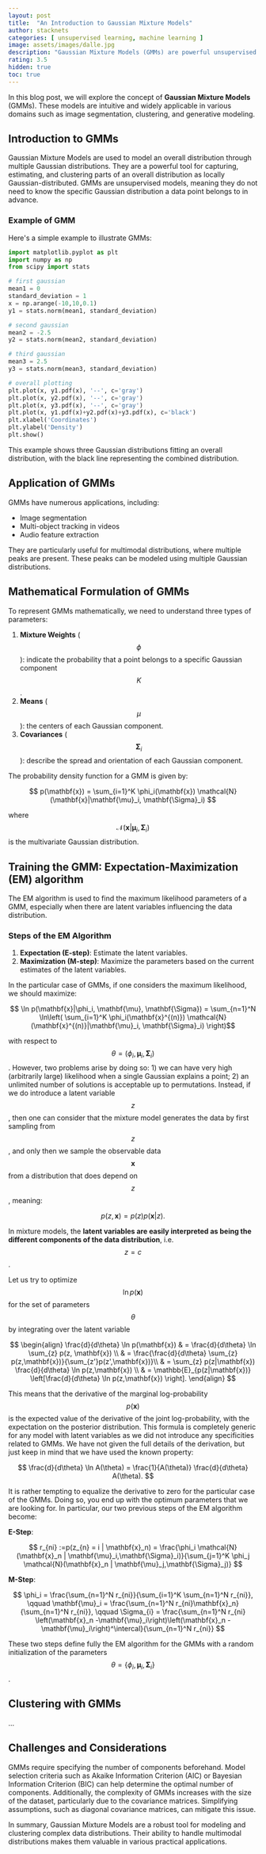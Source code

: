 ```yaml
---
layout: post
title:  "An Introduction to Gaussian Mixture Models"
author: stacknets
categories: [ unsupervised learning, machine learning ]
image: assets/images/dalle.jpg
description: "Gaussian Mixture Models (GMMs) are powerful unsupervised learning tools used to model multimodal data distributions through a combination of multiple Gaussian distributions, applicable in various fields such as image segmentation, clustering, and audio feature extraction, leveraging the Expectation-Maximization (EM) algorithm for parameter estimation."
rating: 3.5
hidden: true
toc: true
---
```


In this blog post, we will explore the concept of **Gaussian Mixture Models** (GMMs). These models are intuitive and widely applicable in various domains such as image segmentation, clustering, and generative modeling.

## Introduction to GMMs

Gaussian Mixture Models are used to model an overall distribution through multiple Gaussian distributions. They are a powerful tool for capturing, estimating, and clustering parts of an overall distribution as locally Gaussian-distributed. GMMs are unsupervised models, meaning they do not need to know the specific Gaussian distribution a data point belongs to in advance.

### Example of GMM

Here's a simple example to illustrate GMMs:

```python
import matplotlib.pyplot as plt
import numpy as np
from scipy import stats

# first gaussian
mean1 = 0
standard_deviation = 1
x = np.arange(-10,10,0.1)
y1 = stats.norm(mean1, standard_deviation)

# second gaussian
mean2 = -2.5
y2 = stats.norm(mean2, standard_deviation)

# third gaussian
mean3 = 2.5
y3 = stats.norm(mean3, standard_deviation)

# overall plotting
plt.plot(x, y1.pdf(x), '--', c='gray')
plt.plot(x, y2.pdf(x), '--', c='gray')
plt.plot(x, y3.pdf(x), '--', c='gray')
plt.plot(x, y1.pdf(x)+y2.pdf(x)+y3.pdf(x), c='black')
plt.xlabel('Coordinates')
plt.ylabel('Density')
plt.show()
```
This example shows three Gaussian distributions fitting an overall distribution, with the black line representing the combined distribution.

## Application of GMMs

GMMs have numerous applications, including: 

- Image segmentation 
- Multi-object tracking in videos
- Audio feature extraction 

They are particularly useful for multimodal distributions, where multiple peaks are present. These peaks can be modeled using multiple Gaussian distributions.

## Mathematical Formulation of GMMs

To represent GMMs mathematically, we need to understand three types of parameters: 

1. **Mixture Weights** ($$\phi$$): indicate the probability that a point belongs to a specific Gaussian component $$K$$. 
2. **Means** ($$\mu$$): the centers of each Gaussian component.
3. **Covariances** ($$\mathbf{\Sigma}_i$$): describe the spread and orientation of each Gaussian component.

The probability density function for a GMM is given by: 

$$
p(\mathbf{x}) = \sum_{i=1}^K \phi_i(\mathbf{x}) \mathcal{N}(\mathbf{x}|\mathbf{\mu}_i, \mathbf{\Sigma}_i)
$$

where $$\mathcal{N}(\mathbf{x}\vert\mathbf{\mu}_i, \mathbf{\Sigma}_i)$$ is the multivariate Gaussian distribution.

## Training the GMM: Expectation-Maximization (EM) algorithm 

The EM algorithm is used to find the maximum likelihood parameters of a GMM, especially when there are latent variables influencing the data distribution. 

### Steps of the EM Algorithm 

1. **Expectation (E-step)**: Estimate the latent variables. 
2. **Maximization (M-step)**: Maximize the parameters based on the current estimates of the latent variables. 

In the particular case of GMMs, if one considers the maximum likelihood, we should maximize: 

$$
\ln p(\mathbf{x}|\phi_i, \mathbf{\mu}, \mathbf{\Sigma}) = \sum_{n=1}^N \ln\left( \sum_{i=1}^K \phi_i(\mathbf{x}^{(n)}) \mathcal{N}(\mathbf{x}^{(n)}|\mathbf{\mu}_i, \mathbf{\Sigma}_i) \right)$$

with respect to $$\theta = (\phi_i, \mathbf{\mu}_i, \mathbf{\Sigma}_i)$$. However,
two problems arise by doing so: 1) we can have very high (arbitrarily large) likelihood when a
single Gaussian explains a point; 2) an unlimited number of solutions is acceptable up to
permutations. Instead, if we do introduce a latent variable $$z$$, then one can consider that the
mixture model generates the data by first sampling from $$z$$, and only then we sample the
observable data $$\mathbf{x}$$ from a distribution that does depend on $$z$$, meaning: 

$$
p(z,\mathbf{x}) = p(z)p(\mathbf{x}|z).
$$

In mixture models, the **latent variables are easily interpreted as being the different
components of the data distribution**, i.e. $$z=c$$ . 

Let us try to optimize $$\ln p(\mathbf{x})$$ for the set of parameters $$\theta$$ by integrating
over the latent variable 

$$
\begin{align}
\frac{d}{d\theta} \ln p(\mathbf{x}) & = \frac{d}{d\theta} \ln \sum_{z} p(z, \mathbf{x})  \\
& =  \frac{\frac{d}{d\theta} \sum_{z} p(z,\mathbf{x})}{\sum_{z'}p(z',\mathbf{x})}\\
& = \sum_{z} p(z|\mathbf{x}) \frac{d}{d\theta} \ln p(z,\mathbf{x}) \\
& = \mathbb{E}_{p(z|\mathbf{x})} \left[\frac{d}{d\theta} \ln p(z,\mathbf{x}) \right]. 
\end{align}
$$

This means that the derivative of the marginal log-probability $$p(\mathbf{x})$$ is the expected
value of the derivative of the joint log-probability, with the expectation on the posterior
distribution. This formula is completely generic for any model with latent variables as we
did not introduce any specificities related to GMMs. We have not given the full details of
the derivation, but just keep in mind that we have used the known property: 

$$
\frac{d}{d\theta} \ln A(\theta) = \frac{1}{A(\theta)} \frac{d}{d\theta} A(\theta).
$$

It is rather tempting to equalize the derivative to zero for the particular case of the GMMs.
Doing so, you end up with the optimum parameters that we are looking for. In particular, our
two previous steps of the EM algorithm become: 

**E-Step**: 

$$
r_{ni} :=p(z_{n} = i | \mathbf{x}_n) = \frac{\phi_i \mathcal{N}(\mathbf{x}_n | \mathbf{\mu}_i,\mathbf{\Sigma}_i)}{\sum_{j=1}^K \phi_j \mathcal{N}(\mathbf{x}_n | \mathbf{\mu}_j,\mathbf{\Sigma}_j)}
$$

**M-Step**: 

$$
\phi_i = \frac{\sum_{n=1}^N r_{ni}}{\sum_{i=1}^K \sum_{n=1}^N r_{ni}}, \qquad \mathbf{\mu}_i = \frac{\sum_{n=1}^N  r_{ni}\mathbf{x}_n}{\sum_{n=1}^N r_{ni}}, \qquad \Sigma_{i} = \frac{\sum_{n=1}^N r_{ni} \left(\mathbf{x}_n -\mathbf{\mu}_i\right)\left(\mathbf{x}_n - \mathbf{\mu}_i\right)^\intercal}{\sum_{n=1}^N r_{ni}}
$$

These two steps define fully the EM algorithm for the GMMs with a random initialization of
the parameters $$\theta = \left\{\phi_i, \mathbf{\mu}_i, \mathbf{\Sigma}_i\right\}$$.

## Clustering with GMMs

...

## Challenges and Considerations

GMMs require specifying the number of components beforehand. Model selection criteria such as Akaike Information Criterion (AIC) or Bayesian Information Criterion (BIC) can help determine the optimal number of components. Additionally, the complexity of GMMs increases with the size of the dataset, particularly due to the covariance matrices. Simplifying assumptions, such as diagonal covariance matrices, can mitigate this issue.

In summary, Gaussian Mixture Models are a robust tool for modeling and clustering complex data distributions. Their ability to handle multimodal distributions makes them valuable in various practical applications.
